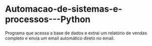 # Automacao-de-sistemas-e-processos---Python
Programa que acessa a base de dados e extrai um relatório de vendas completo e envia um email automático direto no email.
